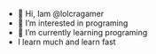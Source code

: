 - 👋 Hi, Iam @lolcragamer
- 👀 I’m interested in programing
- 🌱 I’m currently learning programing
- I learn much and learn fast

<!---
lolcragamer/lolcragamer is a ✨ special ✨ repository because its `README.md` (this file) appears on your GitHub profile.
You can click the Preview link to take a look at your changes.
--->
